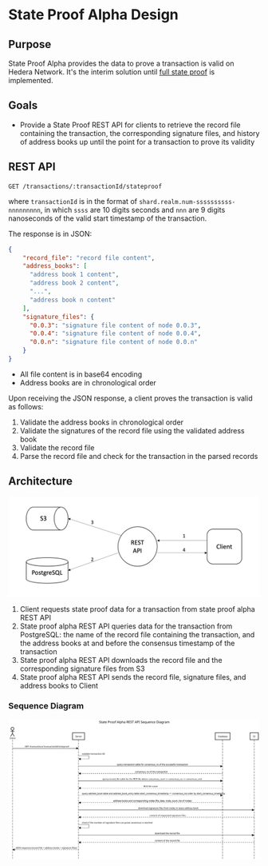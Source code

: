 # State Proof Alpha Design

## Purpose

State Proof Alpha provides the data to prove a transaction is valid on Hedera Network. It's the interim solution
until [full state proof](https://www.hedera.com/blog/state-proofs-on-hedera) is implemented.

## Goals

- Provide a State Proof REST API for clients to retrieve the record file containing the transaction, the corresponding
signature files, and history of address books up until the point for a transaction to prove its validity


## REST API

```
GET /transactions/:transactionId/stateproof
```

where `transactionId` is in the format of `shard.realm.num-ssssssssss-nnnnnnnnn`, in which `ssss` are 10 digits seconds
and `nnn` are 9 digits nanoseconds of the valid start timestamp of the transaction.

The response is in JSON:

```json
{
    "record_file": "record file content",
    "address_books": [
      "address book 1 content",
      "address book 2 content",
      "...",
      "address book n content"
    ],
    "signature_files": {
      "0.0.3": "signature file content of node 0.0.3",
      "0.0.4": "signature file content of node 0.0.4",
      "0.0.n": "signature file content of node 0.0.n"
    }
}
```

- All file content is in base64 encoding
- Address books are in chronological order

Upon receiving the JSON response, a client proves the transaction is valid as follows:

1. Validate the address books in chronological order
1. Validate the signatures of the record file using the validated address book
1. Validate the record file
1. Parse the record file and check for the transaction in the parsed records

## Architecture
![Architecture](images/state-proof-alpha-architecture.png)

1. Client requests state proof data for a transaction from state proof alpha REST API
2. State proof alpha REST API queries data for the transaction from PostgreSQL: the name of the record file containing
the transaction, and the address books at and before the consensus timestamp of the transaction
3. State proof alpha REST API downloads the record file and the corresponding signature files from S3
4. State proof alpha REST API sends the record file, signature files, and address books to Client

### Sequence Diagram
![Sequence Diagram](images/state-proof-alpha-sequence.svg)
